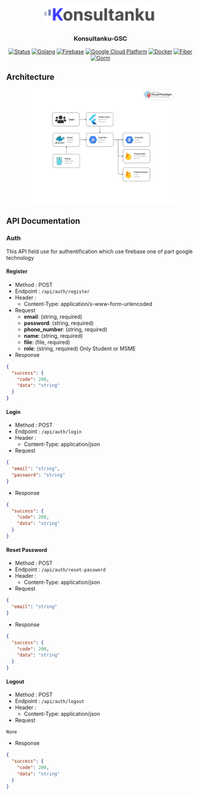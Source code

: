 <p align="center">
  <a href="" rel="noopener">
 <img width=300px height=auto src="./assets/logo.png" alt="Project logo"></a>
</p>

<h3 align="center">Konsultanku-GSC</h3>

<div align="center">

[![Status](https://img.shields.io/badge/status-active-success.svg)]()
[![Golang](https://img.shields.io/badge/Go-%2300ADD8.svg?style=flat&logo=go&logoColor=white)](https://golang.org/)
[![Firebase](https://img.shields.io/badge/Firebase-%23039BE5.svg?style=flat&logo=firebase)](https://firebase.google.com/)
[![Google Cloud Platform](https://img.shields.io/badge/Google_Cloud_Platform-%234285F4.svg?style=flat&logo=google-cloud&logoColor=white)](https://cloud.google.com/)
[![Docker](https://img.shields.io/badge/Docker-%230db7ed.svg?style=flat&logo=docker&logoColor=white)](https://www.docker.com/)
[![Fiber](https://img.shields.io/badge/Fiber-%2320232a.svg?style=flat&logo=fiber&logoColor=%2361DAFB)](https://github.com/gofiber/fiber)
[![Gorm](https://img.shields.io/badge/Gorm-%2300ADD8.svg?style=flat&logo=gorm&logoColor=white)](https://gorm.io/)

</div>

## Architecture
<p align="center">
  <a href="" rel="noopener">
 <img width=400px height=auto src="./assets/architecture.jpg" alt="Project logo"></a>
</p>

## API Documentation
### Auth
This API field use for authentification which use firebase one of part google technology
#### Register
- Method : POST
- Endpoint : ```/api/auth/register```
- Header :
  - Content-Type: application/x-www-form-urlencoded
- Request
  - **email**: (string, required)
  - **password**: (string, required)
  - **phone_number**: (string, required)
  - **name**: (string, required)
  - **file**: (file, required)
  - **role**: (string, required) Only Student or MSME
- Response
```json
{
  "success": {
    "code": 200,
    "data": "string"
  }
}
```
#### Login
- Method : POST
- Endpoint : ```/api/auth/login```
- Header :
  - Content-Type: application/json
- Request
```json
{
  "email": "string",
  "password": "string"
}
```
- Response
```json
{
  "success": {
    "code": 200,
    "data": "string"
  }
}
```
#### Reset Password
- Method : POST
- Endpoint : ```/api/auth/reset-password```
- Header :
  - Content-Type: application/json
- Request
```json
{
  "email": "string"
}
```
- Response
```json
{
  "success": {
    "code": 200,
    "data": "string"
  }
}
```
#### Logout
- Method : POST
- Endpoint : ```/api/auth/logout```
- Header :
  - Content-Type: application/json
- Request
```
None
```
- Response
```json
{
  "success": {
    "code": 200,
    "data": "string"
  }
}
```